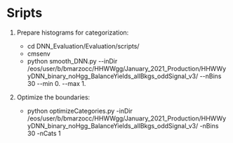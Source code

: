 # Sripts

1) Prepare histograms for categorization:

    * cd DNN_Evaluation/Evaluation/scripts/
    * cmsenv
    * python smooth_DNN.py --inDir /eos/user/b/bmarzocc/HHWWgg/January_2021_Production/HHWWyyDNN_binary_noHgg_BalanceYields_allBkgs_oddSignal_v3/ --nBins 30 --min 0. --max 1.

2) Optimize the boundaries:

    * python optimizeCategories.py -inDir /eos/user/b/bmarzocc/HHWWgg/January_2021_Production/HHWWyyDNN_binary_noHgg_BalanceYields_allBkgs_oddSignal_v3/ -nBins 30 -nCats 1
   
